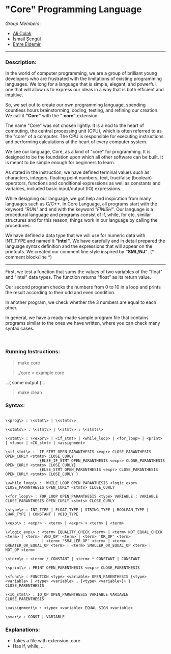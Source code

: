 # "Core" Programming Language

*Group Members*:
- [Ali Çolak](https://github.com/alicolak64)
- [İsmail Şengül](https://github.com/ismailsengul)
- [Emre Eldemir](https://github.com/emreeldemir)

---

### Description:

In the world of computer programming, we are a group of brilliant young developers who are frustrated with the limitations of existing programming languages. We long for a language that is simple, elegant, and powerful, one that will allow us to express our ideas in a way that is both efficient and intuitive.

So, we set out to create our own programming language, spending countless hours brainstorming, coding, testing, and refining our creation. We call it **"Core"** with the **".core"** extension.

The name "Core" was not chosen lightly. It is a nod to the heart of computing, the central processing unit (CPU), which is often referred to as the "core" of a computer. The CPU is responsible for executing instructions and performing calculations at the heart of every computer system.

We see our language, Core, as a kind of "core" for programming. It is designed to be the foundation upon which all other software can be built. It is meant to be simple enough for beginners to learn.

As stated in the instruction, we have defined terminal values ​​such as characters, integers, floating point numbers, text, true/false (boolean) operators,  functions and conditional expressions as well as constants and variables, included basic input/output (IO) expressions.

While designing our language, we got help and inspiration from many languages such as C/C++. In Core Language, all programs start with the keyword *"RUN"* and end with the keyword *"FINISH"*. Our language is a procedural language and programs consist of if, while, for etc. similar structures and for this reason, things work in our language by calling the procedures.


We have defined a data type that we will use for numeric data with INT_TYPE and named it **"intel"**. We have carefully and in detail prepared the language syntax definition and the expressions that will appear on the printouts. We created our comment line style inspired by **"SML/NJ"**. (* comment block/line *)

---

First, we test a function that sums the values of two variables of the "float" and "intel" data types. The function returns "float" as its return value.

Our second program checks the numbers from 0 to 10 in a loop and prints the result according to their odd and even condition.

In another program, we check whether the 3 numbers are equal to each other.

In general, we have a ready-made sample program file that contains programs similar to the ones we have written, where you can check many syntax cases.

<br>


### Running Instructions:

> make core

> ./core < example.core

...( some output )...

> make clean

### Syntax:

```

\<prog\> : \<stmt\> | \<stmts\>

\<stmts\> : \<stmt\> | \<stmt\> ; \<stmts\>

\<stmt\> : \<expr\> | <if_stmt> | <while_loop> | <for_loop> | <print> | <func> | <IO_stmt> | <assignment>

\<if_stmt\> :  IF_STMT OPEN_PARANTHESIS <expr> CLOSE_PARANTHESIS OPEN_CURLY <stmts> CLOSE_CURLY 
               {ELSE_IF_STMT OPEN_PARANTHESIS <expr> CLOSE_PARANTHESIS OPEN_CURLY <stmts> CLOSE_CURLY} 
               {ELSE_STMT OPEN_PARANTHESIS <expr> CLOSE_PARANTHESIS OPEN_CURLY <stmts> CLOSE_CURLY }
  
\<while_loop\> :  WHILE_LOOP OPEN_PARANTHESIS <logic_expr> CLOSE_PARANTHESIS OPEN_CURLY <stmts> CLOSE_CURLY
  
\<for_loop\> : FOR_LOOP OPEN_PARANTHESIS <type> VARIABLE : VARIABLE CLOSE_PARANTHESIS OPEN_CURLY <stmts> CLOSE_CURLY
  
\<type\> : INT_TYPE | FLOAT_TYPE | STRING_TYPE | BOOLEAN_TYPE | CHAR_TYPE | CONSTANT | VOID_TYPE

\<exp\> : <expr> - <term> | <expr> + <term> | <term>
  
\<logic_exp\> : <term> EQUALITY_CHECK <term> | <term> NOT_EQUAL_CHECK <term> | <term> 'AND_OP' <term> | <term> 'OR_OP' <term>
                | <term> 'SMALLER_OP' <term> | <term> GREATER_OR_EQUAL_OP <term> | <term> SMALLER_OR_EQUAL_OP <term> | NOT_OP <term>
  
\<term\> : <term> / CONSTANT | <term> * CONSTANT | CONSTANT
  
\<print\> : PRINT OPEN_PARENTHESIS <expr> CLOSE_PARENTHESIS

\<func\> : FUNCTION <type> <variable> OPEN_PARENTHESIS {<type> <variable> | <type> <variable> , [<type> <variable>]+ } CLOSE_PARENTHESIS

\<IO_stmt\> : IO_OP OPEN_PARENTHESIS VARIABLE VARIABLE CLOSE_PARENTHESIS

\<assignment\> : <type> <variable> EQUAL_SIGN <variable>  

\<var\> : CONST | VARIABLE

```

### Explanations:

- Takes a file with extension .core
- Has if, while, ...
